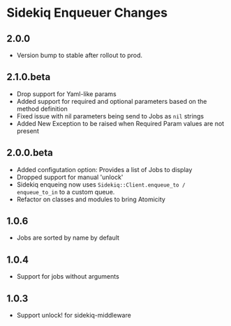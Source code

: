 # Sidekiq Enqueuer Changes
2.0.0
-----------

- Version bump to stable after rollout to prod.


2.1.0.beta
-----------
- Drop support for Yaml-like params
- Added support for required and optional parameters based on the method definition
- Fixed issue with nil parameters being send to Jobs as `nil` strings
- Added New Exception to be raised when Required Param values are not present

2.0.0.beta
-----------

- Added configutation option: Provides a list of Jobs to display
- Dropped support for manual 'unlock'
- Sidekiq enqueing now uses `Sidekiq::Client.enqueue_to / enqueue_to_in` to a custom queue.
- Refactor on classes and modules to bring Atomicity


1.0.6
-----------

- Jobs are sorted by name by default


1.0.4
-----------

- Support for jobs without arguments


1.0.3
-----------

- Support unlock! for sidekiq-middleware
